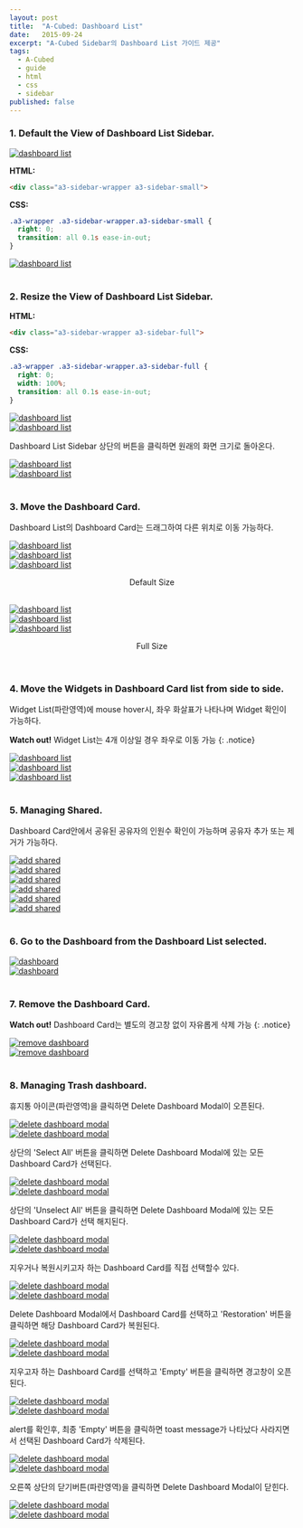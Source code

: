 ```yaml
---
layout: post
title:  "A-Cubed: Dashboard List"
date:   2015-09-24
excerpt: "A-Cubed Sidebar의 Dashboard List 가이드 제공"
tags:
  - A-Cubed
  - guide
  - html
  - css
  - sidebar
published: false
---
```


### 1. Default the View of Dashboard List Sidebar.

<a href="{{ site.url }}/images/works/20150924/image-1.png"><img src="{{ site.url }}/images/works/20150924/image-1.png" alt="dashboard list"></a>

**HTML:**

```html
<div class="a3-sidebar-wrapper a3-sidebar-small">
```

**CSS:**

```css
.a3-wrapper .a3-sidebar-wrapper.a3-sidebar-small {
  right: 0;
  transition: all 0.1s ease-in-out;
}
```

<a href="{{ site.url }}/images/works/20150924/image-2.png"><img src="{{ site.url }}/images/works/20150924/image-2.png" alt="dashboard list"></a>
<br>
<br>

### 2. Resize the View of Dashboard List Sidebar.

<!--Dashboard List Sidebar 상단의 버튼을 클릭하면 Sidebar 전체 보기가 가능하다.-->

**HTML:**

```html
<div class="a3-sidebar-wrapper a3-sidebar-full">
```

**CSS:**

```css
.a3-wrapper .a3-sidebar-wrapper.a3-sidebar-full {
  right: 0;
  width: 100%;
  transition: all 0.1s ease-in-out;
}
```

<a href="{{ site.url }}/images/works/20150924/image-3.png"><img src="{{ site.url }}/images/works/20150924/image-3.png" alt="dashboard list"></a>
<br>
<a href="{{ site.url }}/images/works/20150924/image-4.png"><img src="{{ site.url }}/images/works/20150924/image-4.png" alt="dashboard list"></a>
<br>

Dashboard List Sidebar 상단의 버튼을 클릭하면 원래의 화면 크기로 돌아온다.

<a href="{{ site.url }}/images/works/20150924/image-5.png"><img src="{{ site.url }}/images/works/20150924/image-5.png" alt="dashboard list"></a>
<br>
<a href="{{ site.url }}/images/works/20150924/image-6.png"><img src="{{ site.url }}/images/works/20150924/image-6.png" alt="dashboard list"></a>
<br>
<br>

### 3. Move the Dashboard Card.

Dashboard List의 Dashboard Card는 드래그하여 다른 위치로 이동 가능하다.

<a href="{{ site.url }}/images/works/20150924/image-7.png"><img src="{{ site.url }}/images/works/20150924/image-7.png" alt="dashboard list"></a>
<br>
<a href="{{ site.url }}/images/works/20150924/image-8.png"><img src="{{ site.url }}/images/works/20150924/image-8.png" alt="dashboard list"></a>
<br>
<a href="{{ site.url }}/images/works/20150924/image-9.png"><img src="{{ site.url }}/images/works/20150924/image-9.png" alt="dashboard list"></a>
<center>Default Size</center><br>

<a href="{{ site.url }}/images/works/20150924/image-10.png"><img src="{{ site.url }}/images/works/20150924/image-10.png" alt="dashboard list"></a>
<br>
<a href="{{ site.url }}/images/works/20150924/image-11.png"><img src="{{ site.url }}/images/works/20150924/image-11.png" alt="dashboard list"></a>
<br>
<a href="{{ site.url }}/images/works/20150924/image-12.png"><img src="{{ site.url }}/images/works/20150924/image-12.png" alt="dashboard list"></a>
<center>Full Size</center>
<br>
<br>

### 4. Move the Widgets in Dashboard Card list from side to side.

Widget List(파란영역)에 mouse hover시, 좌우 화살표가 나타나며 Widget 확인이 가능하다.

**Watch out!** Widget List는 4개 이상일 경우 좌우로 이동 가능
{: .notice}

<a href="{{ site.url }}/images/works/20150924/image-13.png"><img src="{{ site.url }}/images/works/20150924/image-13.png" alt="dashboard list"></a>
<br>
<a href="{{ site.url }}/images/works/20150924/image-14.png"><img src="{{ site.url }}/images/works/20150924/image-14.png" alt="dashboard list"></a>
<br>
<a href="{{ site.url }}/images/works/20150924/image-15.png"><img src="{{ site.url }}/images/works/20150924/image-15.png" alt="dashboard list"></a>
<br>
<br>

### 5. Managing Shared.

Dashboard Card안에서 공유된 공유자의 인원수 확인이 가능하며 공유자 추가 또는 제거가 가능하다.

<a href="{{ site.url }}/images/works/20150924/image-16.png"><img src="{{ site.url }}/images/works/20150924/image-16.png" alt="add shared"></a>
<br>
<a href="{{ site.url }}/images/works/20150924/image-17.png"><img src="{{ site.url }}/images/works/20150924/image-17.png" alt="add shared"></a>
<br>
<a href="{{ site.url }}/images/works/20150924/image-18.png"><img src="{{ site.url }}/images/works/20150924/image-18.png" alt="add shared"></a>
<br>
<a href="{{ site.url }}/images/works/20150924/image-19.png"><img src="{{ site.url }}/images/works/20150924/image-19.png" alt="add shared"></a>
<br>
<a href="{{ site.url }}/images/works/20150924/image-20.png"><img src="{{ site.url }}/images/works/20150924/image-20.png" alt="add shared"></a>
<br>
<a href="{{ site.url }}/images/works/20150924/image-21.png"><img src="{{ site.url }}/images/works/20150924/image-21.png" alt="add shared"></a>
<br>
<br>

### 6. Go to the Dashboard from the Dashboard List selected.

<!--Dashboard List에서 Dashboard Card를 클릭하면 선택된 Dashboard 페이지로 이동한다.-->

<a href="{{ site.url }}/images/works/20150924/image-22.png"><img src="{{ site.url }}/images/works/20150924/image-22.png" alt="dashboard"></a>
<br>
<a href="{{ site.url }}/images/works/20150924/image-23.png"><img src="{{ site.url }}/images/works/20150924/image-23.png" alt="dashboard"></a>
<br>
<br>

### 7. Remove the Dashboard Card.

<!--Dashboard List의 Dashboard Card는 삭제가 가능하다.-->

**Watch out!** Dashboard Card는 별도의 경고창 없이 자유롭게 삭제 가능
{: .notice}

<a href="{{ site.url }}/images/works/20150924/image-24.png"><img src="{{ site.url }}/images/works/20150924/image-24.png" alt="remove dashboard"></a>
<br>
<a href="{{ site.url }}/images/works/20150924/image-25.png"><img src="{{ site.url }}/images/works/20150924/image-25.png" alt="remove dashboard"></a>
<br>
<br>

### 8. Managing Trash dashboard.

휴지통 아이콘(파란영역)을 클릭하면 Delete Dashboard Modal이 오픈된다.

<a href="{{ site.url }}/images/works/20150924/image-26.png"><img src="{{ site.url }}/images/works/20150924/image-26.png" alt="delete dashboard modal"></a>
<br>
<a href="{{ site.url }}/images/works/20150924/image-27.png"><img src="{{ site.url }}/images/works/20150924/image-27.png" alt="delete dashboard modal"></a>
<br>

상단의 'Select All' 버튼을 클릭하면 Delete Dashboard Modal에 있는 모든 Dashboard Card가 선택된다.

<a href="{{ site.url }}/images/works/20150924/image-28.png"><img src="{{ site.url }}/images/works/20150924/image-28.png" alt="delete dashboard modal"></a>
<br>
<a href="{{ site.url }}/images/works/20150924/image-29.png"><img src="{{ site.url }}/images/works/20150924/image-29.png" alt="delete dashboard modal"></a>
<br>

상단의 'Unselect All' 버튼을 클릭하면 Delete Dashboard Modal에 있는 모든 Dashboard Card가 선택 해지된다.

<a href="{{ site.url }}/images/works/20150924/image-30.png"><img src="{{ site.url }}/images/works/20150924/image-30.png" alt="delete dashboard modal"></a>
<br>
<a href="{{ site.url }}/images/works/20150924/image-31.png"><img src="{{ site.url }}/images/works/20150924/image-31.png" alt="delete dashboard modal"></a>
<br>

지우거나 복원시키고자 하는 Dashboard Card를 직접 선택할수 있다.

<a href="{{ site.url }}/images/works/20150924/image-32.png"><img src="{{ site.url }}/images/works/20150924/image-32.png" alt="delete dashboard modal"></a>
<br>
<a href="{{ site.url }}/images/works/20150924/image-33.png"><img src="{{ site.url }}/images/works/20150924/image-33.png" alt="delete dashboard modal"></a>
<br>

Delete Dashboard Modal에서 Dashboard Card를 선택하고 'Restoration' 버튼을 클릭하면 해당 Dashboard Card가 복원된다.

<a href="{{ site.url }}/images/works/20150924/image-34.png"><img src="{{ site.url }}/images/works/20150924/image-34.png" alt="delete dashboard modal"></a>
<br>
<a href="{{ site.url }}/images/works/20150924/image-35.png"><img src="{{ site.url }}/images/works/20150924/image-35.png" alt="delete dashboard modal"></a>
<br>

지우고자 하는 Dashboard Card를 선택하고 'Empty' 버튼을 클릭하면 경고창이 오픈된다.

<a href="{{ site.url }}/images/works/20150924/image-36.png"><img src="{{ site.url }}/images/works/20150924/image-36.png" alt="delete dashboard modal"></a>
<br>
<a href="{{ site.url }}/images/works/20150924/image-37.png"><img src="{{ site.url }}/images/works/20150924/image-37.png" alt="delete dashboard modal"></a>
<br>

alert를 확인후, 최종 'Empty' 버튼을 클릭하면 toast message가 나타났다 사라지면서 선택된 Dashboard Card가 삭제된다.

<a href="{{ site.url }}/images/works/20150924/image-38.png"><img src="{{ site.url }}/images/works/20150924/image-38.png" alt="delete dashboard modal"></a>
<br>
<a href="{{ site.url }}/images/works/20150924/image-39.png"><img src="{{ site.url }}/images/works/20150924/image-39.png" alt="delete dashboard modal"></a>
<br>

오른쪽 상단의 닫기버튼(파란영역)을 클릭하면 Delete Dashboard Modal이 닫힌다.

<a href="{{ site.url }}/images/works/20150924/image-40.png"><img src="{{ site.url }}/images/works/20150924/image-40.png" alt="delete dashboard modal"></a>
<br>
<a href="{{ site.url }}/images/works/20150924/image-41.png"><img src="{{ site.url }}/images/works/20150924/image-41.png" alt="delete dashboard modal"></a>